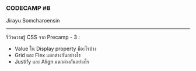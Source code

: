 ### CODECAMP #8
Jirayu Somcharoensin    
___
รีวิวความรู้ CSS จาก Precamp - 3  : 
* Value ใน Display property มีอะไรบ้าง
* Grid และ Flex แตกต่างกันอย่างไร
* Justify และ Align แตกต่างกันอย่างไร
